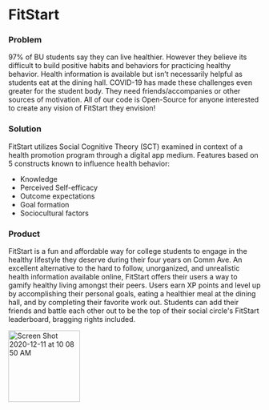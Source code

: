 # FitStart


### Problem 
97% of BU students say they can live healthier. However they believe its difficult to build positive habits and behaviors for practicing healthy behavior. Health information is available but isn’t necessarily helpful as students eat at the dining hall. COVID-19 has made these challenges even greater for the student body. They need friends/accompanies or other sources of motivation. All of our code is Open-Source for anyone interested to create any vision of FitStart they envision!


### Solution 
FitStart utilizes Social Cognitive Theory (SCT) examined in context of a health promotion program through a digital app medium. Features based on 5 constructs known to influence health behavior:
- Knowledge
- Perceived Self-efficacy
- Outcome expectations
- Goal formation
- Sociocultural factors 


### Product 
FitStart is a fun and affordable way for college students to engage in the healthy lifestyle they deserve during their four years on Comm Ave. An excellent alternative to the hard to follow, unorganized, and unrealistic health information available online, FitStart offers their users a way to gamify healthy living amongst their peers. Users earn XP points and level up by accomplishing their personal goals, eating a healthier meal at the dining hall, and by completing their favorite work out. Students can add their friends and battle each other out to be the top of their social circle's FitStart leaderboard, bragging rights included.

<img width="143" alt="Screen Shot 2020-12-11 at 10 08 50 AM" src="https://user-images.githubusercontent.com/59420248/101919704-de905200-3b98-11eb-8c50-41a39a283b4b.png">
